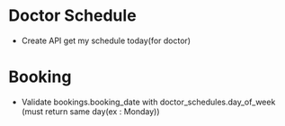 # Doctor Schedule

- Create API get my schedule today(for doctor)



# Booking

- Validate bookings.booking_date with doctor_schedules.day_of_week (must return same day(ex : Monday))